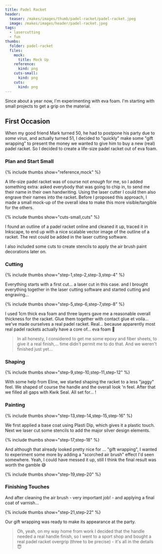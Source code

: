 ```yaml
---
title: Padel Racket
header:
  teaser: /makes/images/thumb/padel-racket/padel-racket.jpeg
  image: /makes/images/header/padel-racket.jpeg
tags:
  - lasercutting
  - fun
thumbs:
  folder: padel-racket
  files:
    mock:
      title: Mock Up
    reference:
      kind: png
    cuts-small:
      kind: png
    cuts:
      kind: png
---
```


Since about a year now, I'm experimenting with eva foam. I'm starting with small projects to get a grip on the material.

## First Occasion

When my good friend Mark turned 50, he had to postpone his party due to _some virus_, and actually turned 51, I decided to "quickly" make some "gift wrapping" to present the money we wanted to give him to buy a new (real) padel racket. So I decided to create a life-size padel racket out of eva foam.

### Plan and Start Small

{% include thumbs show="reference,mock" %}

A life-size padel racket was of course not _enough_ for me, so I added something extra: asked everybody that was going to chip in, to send me their name in their own handwriting. Using the laser cutter I could then also engrave their names into the racket. Before I proposed this approach, I made a small mock-up of the overall idea to make this more visible/tangible for the others.

{% include thumbs show="cuts-small,cuts" %}

I found an outline of a padel racket online and cleaned it up, traced it in Inkscape, to end up with a nice scalable vector image of the outline of a racket. The rest could be added in the laser cutting software.

I also included some cuts to create stencils to apply the air brush paint decorations later on.

### Cutting

{% include thumbs show="step-1,step-2,step-3,step-4" %}

Everything starts with a first cut... a laser cut in this case.  and  I brought everything together in the laser cutting software and started cutting and engraving... 

{% include thumbs show="step-5,step-6,step-7,step-8" %}

I used 1cm thick eva foam and three layers gave me a reasonable overall thickness for the racket. Glue them together with contact glue et voila... we've made ourselves a real padel racket. Real... because apparently most real padel rackets actually have a core of... eva foam 🤪

> In all honesty, I considered to get me some epoxy and fiber sheets, to give it a real finish,... time didn't permit me to do that. And we weren't finished just yet... 

### Shaping

{% include thumbs show="step-9,step-10,step-11,step-12" %}

With some help from Eline, we started shaping the racket to a less "jaggy" feel. We shaped of course the handle and the overall look 'n feel. After that we filled all gaps with Kwik Seal. All set for... !

### Painting

{% include thumbs show="step-13,step-14,step-15,step-16" %}

We first applied a base coat using Plasti Dip, which gives it a plastic touch. Next we laser cut some stencils to add the major silver design elements.

{% include thumbs show="step-17,step-18" %}

And although that already looked pretty nice for ... "gift wrapping", I wanted to experiment some more by adding a "scorched air brush" effect I'd seen somewhere. Yeah, I could have messed it up, still I think the final result was worth the gamble 😅

{% include thumbs show="step-19,step-20" %}

### Finishing Touches

And after cleaning the air brush - very important job! - and applying a final coat of varnish...

{% include thumbs show="step-21,step-22" %}

Our gift wrapping was ready to make its appearance at the party.

> Oh, yeah, on my way home from work I decided that the handle needed a real handle finish, so I went to a sport shop and bought a real padel racket overgrip (three to be precise) - it's all in the details 😇
